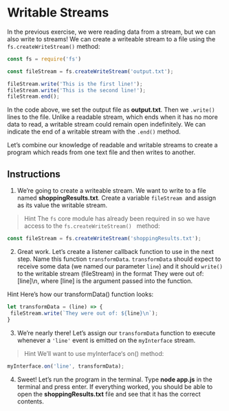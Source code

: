 # Writable Streams

In the previous exercise, we were reading data from a stream, but we can also write to streams! We can create a writeable stream to a file using the ``fs.createWriteStream()`` method:

```javascript
const fs = require('fs')

const fileStream = fs.createWriteStream('output.txt');

fileStream.write('This is the first line!'); 
fileStream.write('This is the second line!');
fileStream.end();
```

In the code above, we set the output file as **output.txt**. Then we ``.write()`` lines to the file. Unlike a readable stream, which ends when it has no more data to read, a writable stream could remain open indefinitely. We can indicate the end of a writable stream with the ``.end()`` method.

Let’s combine our knowledge of readable and writable streams to create a program which reads from one text file and then writes to another.

## Instructions

1. We’re going to create a writeable stream. We want to write to a file named **shoppingResults.txt**. Create a variable ``fileStream ``and assign as its value the writable stream.

> Hint
The ``fs`` core module has already been required in so we have access to the ``fs.createWriteStream() `` method:
```javascript
const fileStream = fs.createWriteStream('shoppingResults.txt');
```

2. Great work. Let’s create a listener callback function to use in the next step. Name this function ``transformData``. ``transformData`` should expect to receive some data (we named our parameter ``line``) and it should ``write()`` to the writable stream (fileStream) in the format They were out of: [line]\n, where [line] is the argument passed into the function.

Hint
Here’s how our transformData() function looks:
```javascript
let transformData = (line) => {
 fileStream.write(`They were out of: ${line}\n`); 
}
```

3. We’re nearly there! Let’s assign our ``transformData`` function to execute whenever a ``'line'`` event is emitted on the ``myInterface`` stream.

> Hint
We’ll want to use myInterface‘s on() method:
```javascript
myInterface.on('line', transformData);
```

4. Sweet! Let’s run the program in the terminal. Type **node app.js** in the terminal and press enter. If everything worked, you should be able to open the **shoppingResults.txt** file and see that it has the correct contents.